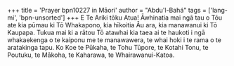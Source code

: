 +++
title = 'Prayer bpn10227 in Māori'
author = "Abdu'l-Bahá"
tags = ['lang-mi', 'bpn-unsorted']
+++
E Te Ariki tōku Atua! Āwhinatia mai ngā tau o Tōu ate kia pūmau ki Tō Whakapono, kia hīkoitia Āu ara, kia manawanui ki Tō Kaupapa. Tukua mai ki a rātou Tō atawhai kia taea ai te haukoti i ngā whakaekenga o te kaiponu me te manawawera, te whai hoki i te rama o te aratakinga tapu. Ko Koe te Pūkaha, te Tohu Tūpore, te Kotahi Tonu, te Poutuku, te Mākoha, te Kaharawa, te Whairawanui-Katoa.

